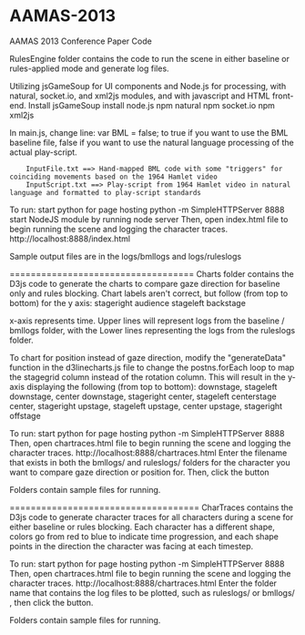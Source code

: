 AAMAS-2013
==========

AAMAS 2013 Conference Paper Code

RulesEngine folder contains the code to run the scene in either baseline or rules-applied mode and generate log files.

Utilizing jsGameSoup for UI components and Node.js for processing, with natural, socket.io, and xml2js modules, and with javascript and HTML front-end.
		Install jsGameSoup
		install node.js
		npm natural
		npm socket.io
		npm xml2js

In main.js, change line:
		var BML = false;
to true if you want to use the BML baseline file, false if you want to use the natural language processing of the actual play-script.

		InputFile.txt ==> Hand-mapped BML code with some "triggers" for coinciding movements based on the 1964 Hamlet video
		InputScript.txt ==> Play-script from 1964 Hamlet video in natural language and formatted to play-script standards

To run:
start python for page hosting
		python -m SimpleHTTPServer 8888
start NodeJS module by running
		node server
Then, open index.html file to begin running the scene and logging the character traces.
		http://localhost:8888/index.html
		
Sample output files are in the logs/bmllogs and logs/ruleslogs

===================================
Charts folder contains the D3js code to generate the charts to compare gaze direction for baseline only and rules blocking.  Chart labels aren't correct, but follow (from top to bottom) for the y axis:
stageright
audience
stageleft
backstage

x-axis represents time.  Upper lines will represent logs from the baseline / bmllogs folder, with the Lower lines representing the logs from the ruleslogs folder.

To chart for position instead of gaze direction, modify the "generateData" function in the d3linecharts.js file to change the postns.forEach loop to map the stagegrid column instead of the rotation column.  This will result in the y-axis displaying the following (from top to bottom):
downstage, stageleft
downstage, center
downstage, stageright
center, stageleft
centerstage
center, stageright
upstage, stageleft
upstage, center
upstage, stageright
offstage

To run:
start python for page hosting
		python -m SimpleHTTPServer 8888
Then, open chartraces.html file to begin running the scene and logging the character traces.
		http://localhost:8888/chartraces.html
Enter the filename that exists in both the bmllogs/ and ruleslogs/ folders for the character you want to compare gaze direction or position for.  Then, click the button

Folders contain sample files for running.

====================================
CharTraces contains the D3js code to generate character traces for all characters during a scene for either baseline or rules blocking.  Each character has a different shape, colors go from red to  blue to indicate time progression, and each shape points in the direction the character was facing at each timestep.

To run:
start python for page hosting
		python -m SimpleHTTPServer 8888
Then, open chartraces.html file to begin running the scene and logging the character traces.
		http://localhost:8888/chartraces.html
Enter the folder name that contains the log files to be plotted, such as ruleslogs/  or  bmllogs/  , then click the button.

Folders contain sample files for running.

